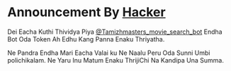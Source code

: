 # Announcement By [Hacker](t.me/HMF_Owner_1)

Dei Eacha Kuthi Thividya Piya
[@Tamizhmasters_movie_search_bot](t.me/Tamizhmasters_movie_search_bot) Endha Bot Oda Token Ah Edhu Kang Panna Enaku Thriyatha.

Ne Pandra Endha Mari Eacha Valai ku Ne Naalu Peru Oda Sunni Umbi polichikalam. Ne Yaru Inu Matum Enaku ThrijiChi Na Kandipa Una Summa.

 
